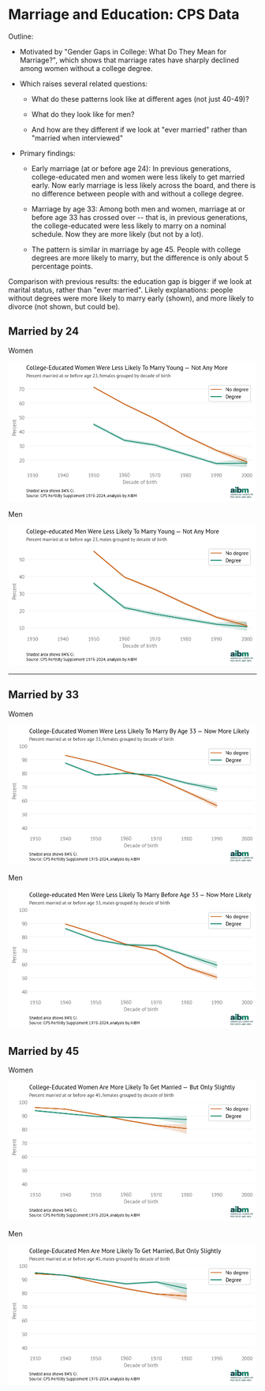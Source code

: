 # Marriage and Education: CPS Data

Outline:

* Motivated by "Gender Gaps in College: What Do They Mean for Marriage?", which shows that marriage rates have sharply declined among women without a college degree.

* Which raises several related questions: 

    - What do these patterns look like at different ages (not just 40-49)? 
    
    - What do they look like for men? 
    
    - And how are they different if we look at "ever married" rather than "married when interviewed"

* Primary findings:

    - Early marriage (at or before age 24): In previous generations, college-educated men and women were less likely to get married early. Now early marriage is less likely across the board, and there is no difference between people with and without a college degree.

    - Marriage by age 33: Among both men and women, marriage at or before age 33 has crossed over -- that is, in previous generations, the college-educated were less likely to marry on a nominal schedule. Now they are more likely (but not by a lot).

    - The pattern is similar in marriage by age 45. People with college degrees are more likely to marry, but the difference is only about 5 percentage points.

Comparison with previous results: the education gap is bigger if we look at marital status, rather than "ever married". Likely explanations: people without degrees were more likely to marry early (shown), and more likely to divorce (not shown, but could be).


## Married by 24

Women

![Figure 1](marriage_education_cps01.png)


Men


![Figure 2](marriage_education_cps02.png)


---

## Married by 33

Women

![Figure 3](marriage_education_cps03.png)


Men

![Figure 4](marriage_education_cps04.png)



## Married by 45

Women

![Figure 5](marriage_education_cps05.png)

Men

![Figure 6](marriage_education_cps06.png)


